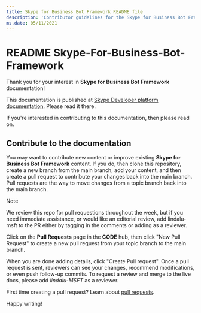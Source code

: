 ```yaml
---
title: Skype for Business Bot Framework README file
description: 'Contributor guidelines for the Skype for Business Bot Framework documentation.'
ms.date: 05/11/2021
---
```

# README Skype-For-Business-Bot-Framework

Thank you for your interest in **Skype for Business Bot Framework** documentation!

This documentation is published at [Skype Developer platform documentation](./docs/overview.md). Please read it there.

If you're interested in contributing to this documentation, then please read on.

## Contribute to the documentation

You may want to contribute new content or improve existing **Skype for Business Bot Framework** content. If you do, then clone this repository, create a new branch from the main branch, add your content, and then create a pull request to contribute your changes back into the main branch. Pull requests are the way to move changes from a topic branch back into the main branch.

>[!NOTE]
> We review this repo for pull requestions throughout the week, but if you need immediate assistance, or would like an editorial review, add lindalu-msft to the PR either by tagging in the comments or adding as a reviewer.

Click on the **Pull Requests** page in the **CODE** hub, then click "New Pull Request" to create a new pull request from your topic branch to the main branch.

When you are done adding details, click "Create Pull request". Once a pull request is sent, reviewers can see your changes, recommend modifications, or even push follow-up commits. To request a review and merge to the live docs, please add _lindalu-MSFT_ as a reviewer.

First time creating a pull request? Learn about [pull requests](https://help.github.com/articles/about-pull-requests/).

Happy writing!
